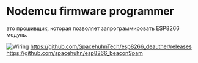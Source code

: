 # Nodemcu firmware programmer 
 это прошивщик, которая позволяет запрограммировать ESP8266 модуль.
 
 ![Wiring](https://github.com/Strong-Hold/Arduino/blob/main/Arduino/NodemcuESP8266WiFi/imgpreview.jpg)
https://github.com/SpacehuhnTech/esp8266_deauther/releases
https://github.com/spacehuhn/esp8266_beaconSpam
